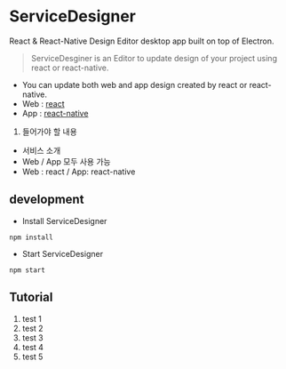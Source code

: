 # ServiceDesigner
React & React-Native Design Editor desktop app built on top of Electron.
> ServiceDesginer is an Editor to update design of your project using react or react-native.
- You can update both web and app design created by react or react-native.
- Web : [react](https://reactjs.org/)
- App : [react-native](https://facebook.github.io/react-native/)


1. 들어가야 할 내용
- 서비스 소개
- Web / App 모두 사용 가능
- Web : react / App: react-native

## development
- Install ServiceDesigner
```
npm install
```
- Start ServiceDesigner
```
npm start 
```

<!-- ## build
```
npm run dist
``` -->

<!-- Tutorial에 들어갈 내용 -->
<!-- ## how to use
- File : Open saved 'design.save.json' file to update your project at ServiceDesigner.
- State : The scheme is json.
- Style : The Style supports following special shceme.

  Color.XXX : Support Color variables. The variables should be defined color tab.
  Asset.XXX : Support Asset variables. The variables should be defined asset tab.
  ex ) { "backgroundColor": "Color.red" }

- Property : the property supports following special shceme.

  First checkbox is if the attribute is active.
  Second checkbox is if the attribute is binded with state variable.
  Asset.XXX : Asset tab scheme. -->

## Tutorial
1. test 1
1. test 2
1. test 3
1. test 4
1. test 5